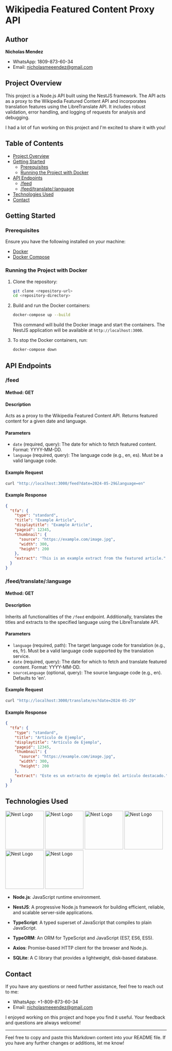 # Wikipedia Featured Content Proxy API

## Author

**Nicholas Mendez**

- WhatsApp: 1809-873-60-34
- Email: [nicholasmeeendez@gmail.com](mailto:nicholasmeeendez@gmail.com)

## Project Overview

This project is a Node.js API built using the NestJS framework. The API acts as a proxy to the Wikipedia Featured Content API and incorporates translation features using the LibreTranslate API. It includes robust validation, error handling, and logging of requests for analysis and debugging.

I had a lot of fun working on this project and I'm excited to share it with you!

## Table of Contents

- [Project Overview](#project-overview)
- [Getting Started](#getting-started)
  - [Prerequisites](#prerequisites)
  - [Running the Project with Docker](#running-the-project-with-docker)
- [API Endpoints](#api-endpoints)
  - [/feed](#feed)
  - [/feed/translate/:language](#feedtranslatelanguage)
- [Technologies Used](#technologies-used)
- [Contact](#contact)

## Getting Started

### Prerequisites

Ensure you have the following installed on your machine:

- [Docker](https://www.docker.com/get-started)
- [Docker Compose](https://docs.docker.com/compose/install/)

### Running the Project with Docker

1. Clone the repository:

   ```bash
   git clone <repository-url>
   cd <repository-directory>
   ```

2. Build and run the Docker containers:

   ```bash
   docker-compose up --build
   ```

   This command will build the Docker image and start the containers. The NestJS application will be available at `http://localhost:3000`.

3. To stop the Docker containers, run:

   ```bash
   docker-compose down
   ```

## API Endpoints

### /feed

#### Method: GET

#### Description

Acts as a proxy to the Wikipedia Featured Content API. Returns featured content for a given date and language.

#### Parameters

- `date` (required, query): The date for which to fetch featured content. Format: YYYY-MM-DD.
- `language` (required, query): The language code (e.g., en, es). Must be a valid language code.

#### Example Request

```bash
curl "http://localhost:3000/feed?date=2024-05-29&language=en"
```

#### Example Response

```json
{
  "tfa": {
    "type": "standard",
    "title": "Example Article",
    "displaytitle": "Example Article",
    "pageid": 12345,
    "thumbnail": {
      "source": "https://example.com/image.jpg",
      "width": 300,
      "height": 200
    },
    "extract": "This is an example extract from the featured article."
  }
}
```

### /feed/translate/:language

#### Method: GET

#### Description

Inherits all functionalities of the `/feed` endpoint. Additionally, translates the titles and extracts to the specified language using the LibreTranslate API.

#### Parameters

- `language` (required, path): The target language code for translation (e.g., es, fr). Must be a valid language code supported by the translation service.
- `date` (required, query): The date for which to fetch and translate featured content. Format: YYYY-MM-DD.
- `sourceLanguage` (optional, query): The source language code (e.g., en). Defaults to 'en'.

#### Example Request

```bash
curl "http://localhost:3000/translate/es?date=2024-05-29"
```

#### Example Response

```json
{
  "tfa": {
    "type": "standard",
    "title": "Artículo de Ejemplo",
    "displaytitle": "Artículo de Ejemplo",
    "pageid": 12345,
    "thumbnail": {
      "source": "https://example.com/image.jpg",
      "width": 300,
      "height": 200
    },
    "extract": "Este es un extracto de ejemplo del artículo destacado."
  }
}
```

## Technologies Used

<p align="start" >
  <a href="https://nodejs.org/en" target="blank"><img src="https://nodejs.org/static/images/logo.svg" width="120" alt="Nest Logo" /></a>
  <a href="https://nestjs.com/" target="blank"><img src="https://nestjs.com/img/logo-small.svg" width="120" alt="Nest Logo" /></a>
  <a href="https://www.typescriptlang.org/" target="blank"><img src="https://raw.githubusercontent.com/remojansen/logo.ts/master/ts.png" width="120" alt="Nest Logo" /></a>
  <a href="https://axios-http.com/" target="blank"><img src="https://axios-http.com/assets/logo.svg" width="120" alt="Nest Logo" /></a>
  <a href="https://www.sqlite.org/" target="blank"><img src="https://www.sqlite.org/images/sqlite370_banner.gif" width="120" alt="Nest Logo" /></a>
  <a href="https://docs.nestjs.com/recipes/sql-typeorm" target="blank"><img src="https://pbs.twimg.com/profile_images/910823614521454592/oeIWV7Mf_200x200.jpg" width="120" alt="Nest Logo" /></a>
</p>

- **Node.js**: JavaScript runtime environment.
- **NestJS**: A progressive Node.js framework for building efficient, reliable, and scalable server-side applications.

- **TypeScript**: A typed superset of JavaScript that compiles to plain JavaScript.

- **TypeORM**: An ORM for TypeScript and JavaScript (ES7, ES6, ES5).
- **Axios**: Promise-based HTTP client for the browser and Node.js.

- **SQLite**: A C library that provides a lightweight, disk-based database.

## Contact

If you have any questions or need further assistance, feel free to reach out to me:

- WhatsApp: +1-809-873-60-34
- Email: [nicholasmeeendez@gmail.com](mailto:nicholasmeeendez@gmail.com)

I enjoyed working on this project and hope you find it useful. Your feedback and questions are always welcome!

---

Feel free to copy and paste this Markdown content into your README file. If you have any further changes or additions, let me know!
